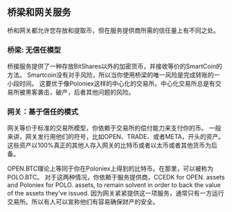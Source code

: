 ## 桥梁和网关服务

桥和网关都允许您存放和提取币，但在服务提供商所需的信任量上有不同之处。

### 桥梁: 无信任模型

桥接服务提供了一种存放BitShares以外的加密货币，并接收等价的SmartCoin的方法。 Smartcoin没有对手风险，所以当你使用桥梁的唯一风险是完成转账的一小段时间。 这要优于像Poloniex这样的中心化的交易所。中心化交易所总是有交易所被黑客袭击，破产，后者其他问题的风险。

### 网关：基于信任的模式

网关等价于标准的交易所模型，你依赖于交易所的偿付能力来支付你的币。 一般来讲，网关发行用他们的符号，比如OPEN、TRADE、或者META，开头的资产。 这些资产以100%真正的其他人存入网关的比特币或者以太币或者其他货币为后备。

OPEN.BTC理论上等同于你在Poloniex上得到的比特币。在那里，可以被称为POLO.BTC。 对于这两种情况，你依赖于服务提供商，CCEDK for OPEN. assets and Poloniex for POLO. assets, to remain solvent in order to back the value of the assets they've issued. 因为网关紧紧提供这一项服务，通常只有一方运行交易所。所以有人可以宣称他们有容易确保财产的安全。